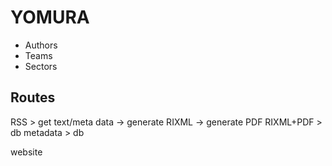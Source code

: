 
YOMURA
======

* Authors
* Teams
* Sectors


Routes
------

RSS > get text/meta data -> generate RIXML -> generate PDF
RIXML+PDF > db
metadata > db

website

